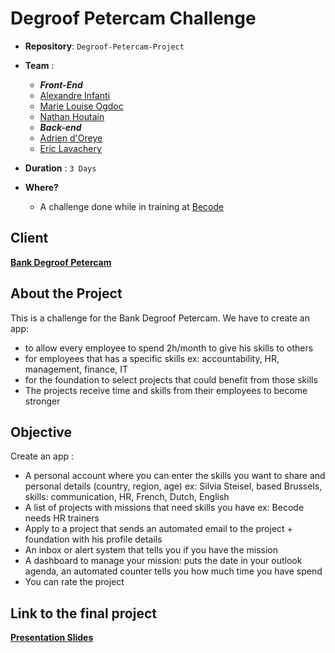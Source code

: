 # Degroof Petercam Challenge

- **Repository**: `Degroof-Petercam-Project`
- **Team** : 
  - ***Front-End***
  - [Alexandre Infanti](https://github.com/Alex-Nfnt)
  - [Marie Louise Ogdoc](https://github.com/OGlou7)
  - [Nathan Houtain](https://github.com/NathanHoutain) 
  - ***Back-end***
  - [Adrien d'Oreye](https://github.com/Adridor)
  - [Eric Lavachery](https://github.com/ericLavachery)

- **Duration** : `3 Days`

- **Where?**
  - A challenge done while in training at [Becode](https://github.com/becodeorg/)

## Client
[**Bank Degroof Petercam**](https://www.degroofpetercam.be/fr/home)

## About the Project
This is a challenge for the Bank Degroof Petercam.
We have to create an app: 
  - to allow every employee to spend 2h/month to give his skills to others
  - for employees that has a specific skills ex: accountability, HR, management, finance, IT
  - for the foundation to select projects that could benefit from those skills
  - The projects receive time and skills from their employees to become stronger

## Objective
Create an app :
  - A personal account where you can enter the skills you want to share and personal details (country, region, age) 
    ex: Silvia Steisel, based Brussels, skills: communication, HR, French, Dutch, English
  - A list of projects with missions that need skills you have 
    ex: Becode needs HR trainers
  - Apply to a project that sends an automated email to the project + foundation with his profile details
  - An inbox or alert system that tells you if you have the mission
  - A dashboard to manage your mission: puts the date in your outlook agenda, an automated counter tells you how much time you have spend
  - You can rate the project 

## Link to the final project

[**Presentation Slides**](https://docs.google.com/presentation/d/12D71UJ8OQ218H6CTkAbeKVEnAWTp2zsbC-ITotRXm_c/edit?usp=sharing)
